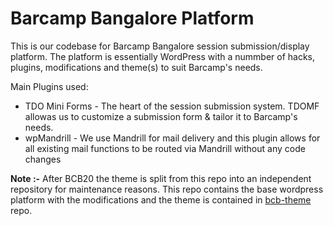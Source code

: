 Barcamp Bangalore Platform
========

This is our codebase for Barcamp Bangalore session submission/display platform. The platform is essentially WordPress with a nummber of hacks, plugins, modifications and theme(s) to suit Barcamp's needs.

Main Plugins used:

 - TDO Mini Forms - The heart of the session submission system. TDOMF allowas us to customize a submission form & tailor it to Barcamp's needs. 
 - wpMandrill - We use Mandrill for mail delivery and this plugin allows for all existing mail functions to be routed via Mandrill without any code changes
 
**Note :-** After BCB20 the theme is split from this repo into an independent repository for maintenance reasons. This repo contains the base wordpress platform with the modifications and the theme is contained in [bcb-theme](https://github.com/BarcampBangalore/bcb-theme) repo.
